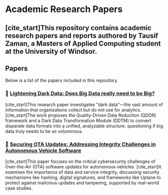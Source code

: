 # Academic Research Papers

[cite_start]This repository contains academic research papers and reports authored by Tausif Zaman, a Masters of Applied Computing student at the University of Windsor.
---

## Papers

Below is a list of the papers included in this repository.

### 📄 [Lightening Dark Data: Does Big Data really need to be Big?](Lightening%20Dark%20Data.pdf)

[cite_start]This research paper investigates "dark data"—the vast amount of information that organizations collect but do not use for analytics. [cite_start]The work proposes the Quality-Driven Data Reduction (QDDR) framework and a Dark Data Transformation Module (DDTM) to convert disparate data formats into a unified, analyzable structure, questioning if big data truly needs to be so voluminous.

### 📄 [Securing OTA Updates: Addressing Integrity Challenges in Autonomous Vehicle Software](Securing%20OTA%20Updates%20Addressing%20Integrity.pdf)

[cite_start]This paper focuses on the critical cybersecurity challenges of Over-the-Air (OTA) software updates for autonomous vehicles. [cite_start]It examines the importance of data and service integrity, discussing security mechanisms like hashing, digital signatures, and frameworks like Uptane to protect against malicious updates and tampering, supported by real-world case studies.
